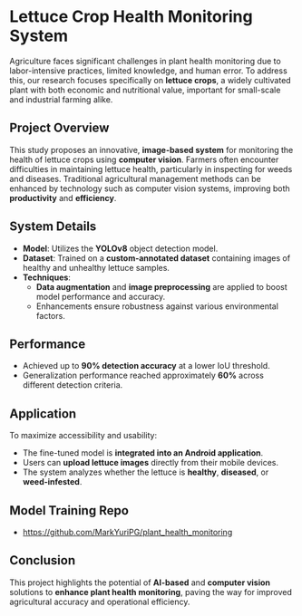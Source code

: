 # Lettuce Crop Health Monitoring System

Agriculture faces significant challenges in plant health monitoring due to labor-intensive practices, limited knowledge, and human error. To address this, our research focuses specifically on **lettuce crops**, a widely cultivated plant with both economic and nutritional value, important for small-scale and industrial farming alike.

## Project Overview

This study proposes an innovative, **image-based system** for monitoring the health of lettuce crops using **computer vision**. Farmers often encounter difficulties in maintaining lettuce health, particularly in inspecting for weeds and diseases. Traditional agricultural management methods can be enhanced by technology such as computer vision systems, improving both **productivity** and **efficiency**.

## System Details

- **Model**: Utilizes the **YOLOv8** object detection model.
- **Dataset**: Trained on a **custom-annotated dataset** containing images of healthy and unhealthy lettuce samples.
- **Techniques**: 
  - **Data augmentation** and **image preprocessing** are applied to boost model performance and accuracy.
  - Enhancements ensure robustness against various environmental factors.

## Performance

- Achieved up to **90% detection accuracy** at a lower IoU threshold.
- Generalization performance reached approximately **60%** across different detection criteria.

## Application

To maximize accessibility and usability:
- The fine-tuned model is **integrated into an Android application**.
- Users can **upload lettuce images** directly from their mobile devices.
- The system analyzes whether the lettuce is **healthy**, **diseased**, or **weed-infested**.

## Model Training Repo
- <https://github.com/MarkYuriPG/plant_health_monitoring>

## Conclusion

This project highlights the potential of **AI-based** and **computer vision** solutions to **enhance plant health monitoring**, paving the way for improved agricultural accuracy and operational efficiency.
